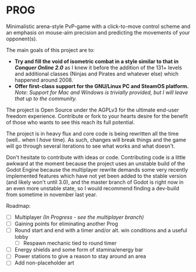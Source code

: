 # **PROG**

Minimalistic arena-style PvP-game with a click-to-move control scheme and an emphasis on mouse-aim precision and predicting the movements of your opponent(s).

The main goals of this project are to:

* **Try and fill the void of isometric combat in a style similar to that in _Conquer Online 2.0_** as I knew it before the addition of the 131+ levels and additional classes (Ninjas and Pirates and whatever else) which happened around 2008.
* **Offer first-class support for the GNU/Linux PC and SteamOS platform.**
    _Note: Support for Mac and Windows is trivially provided, but I will leave that up to the community._

The project is Open Source under the AGPLv3 for the ultimate end-user freedom experience. Contribute or fork to your hearts desire for the benefit of those who wants to see this reach its full potential.

The project is in heavy flux and core code is being rewritten all the time (well.. when I _have_ time). As such, changes will break things and the game will go through several iterations to see what works and what doesn't.

Don't hesitate to contribute with ideas or code. Contributing code is a little awkward at the moment because the project uses an unstable build of the Godot Engine because the multiplayer rewrite demands some very recently implemented features which have not yet been added to the stable version (and likely won't until 3.0), and the master branch of Godot is right now in an even more unstable state, so I would recommend finding a dev-build from sometime in november last year.

Roadmap:

* [ ] Multiplayer _(In Progress - see the multiplayer branch)_
* [ ] Gaining points for eliminating another Prog
* [ ] Round start and end with a timer and/or alt. win conditions and a useful lobby
    * [ ] Respawn mechanic tied to round timer
* [ ] Energy shields and some form of stamina/energy bar
* [ ] Power stations to give a reason to stay around an area
* [ ] Add non-placeholder art
